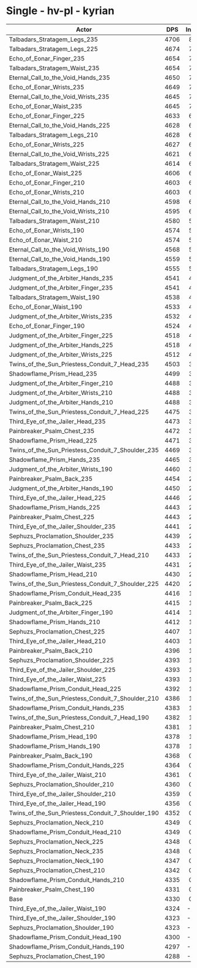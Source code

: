 # Single - hv-pl - kyrian
| Actor | DPS | Increase |
|---|:---:|:---:|
|Talbadars_Stratagem_Legs_235|4706|8.67%|
|Talbadars_Stratagem_Legs_225|4674|7.93%|
|Echo_of_Eonar_Finger_235|4654|7.49%|
|Talbadars_Stratagem_Waist_235|4654|7.47%|
|Eternal_Call_to_the_Void_Hands_235|4650|7.40%|
|Echo_of_Eonar_Wrists_235|4649|7.38%|
|Eternal_Call_to_the_Void_Wrists_235|4645|7.27%|
|Echo_of_Eonar_Waist_235|4645|7.27%|
|Echo_of_Eonar_Finger_225|4633|6.99%|
|Eternal_Call_to_the_Void_Hands_225|4628|6.88%|
|Talbadars_Stratagem_Legs_210|4628|6.87%|
|Echo_of_Eonar_Wrists_225|4627|6.86%|
|Eternal_Call_to_the_Void_Wrists_225|4621|6.71%|
|Talbadars_Stratagem_Waist_225|4614|6.56%|
|Echo_of_Eonar_Waist_225|4606|6.38%|
|Echo_of_Eonar_Finger_210|4603|6.30%|
|Echo_of_Eonar_Wrists_210|4603|6.30%|
|Eternal_Call_to_the_Void_Hands_210|4598|6.18%|
|Eternal_Call_to_the_Void_Wrists_210|4595|6.12%|
|Talbadars_Stratagem_Waist_210|4580|5.77%|
|Echo_of_Eonar_Wrists_190|4574|5.64%|
|Echo_of_Eonar_Waist_210|4574|5.62%|
|Eternal_Call_to_the_Void_Wrists_190|4568|5.50%|
|Eternal_Call_to_the_Void_Hands_190|4559|5.29%|
|Talbadars_Stratagem_Legs_190|4555|5.18%|
|Judgment_of_the_Arbiter_Hands_235|4541|4.86%|
|Judgment_of_the_Arbiter_Finger_235|4541|4.86%|
|Talbadars_Stratagem_Waist_190|4538|4.79%|
|Echo_of_Eonar_Waist_190|4533|4.67%|
|Judgment_of_the_Arbiter_Wrists_235|4532|4.66%|
|Echo_of_Eonar_Finger_190|4524|4.48%|
|Judgment_of_the_Arbiter_Finger_225|4518|4.35%|
|Judgment_of_the_Arbiter_Hands_225|4518|4.34%|
|Judgment_of_the_Arbiter_Wrists_225|4512|4.20%|
|Twins_of_the_Sun_Priestess_Conduit_7_Head_235|4503|3.99%|
|Shadowflame_Prism_Head_235|4499|3.89%|
|Judgment_of_the_Arbiter_Finger_210|4488|3.65%|
|Judgment_of_the_Arbiter_Wrists_210|4488|3.65%|
|Judgment_of_the_Arbiter_Hands_210|4488|3.64%|
|Twins_of_the_Sun_Priestess_Conduit_7_Head_225|4475|3.35%|
|Third_Eye_of_the_Jailer_Head_235|4473|3.29%|
|Painbreaker_Psalm_Chest_235|4472|3.28%|
|Shadowflame_Prism_Head_225|4471|3.26%|
|Twins_of_the_Sun_Priestess_Conduit_7_Shoulder_235|4469|3.21%|
|Shadowflame_Prism_Hands_235|4465|3.11%|
|Judgment_of_the_Arbiter_Wrists_190|4460|3.01%|
|Painbreaker_Psalm_Back_235|4454|2.87%|
|Judgment_of_the_Arbiter_Hands_190|4450|2.78%|
|Third_Eye_of_the_Jailer_Head_225|4446|2.69%|
|Shadowflame_Prism_Hands_225|4443|2.61%|
|Painbreaker_Psalm_Chest_225|4443|2.60%|
|Third_Eye_of_the_Jailer_Shoulder_235|4441|2.55%|
|Sephuzs_Proclamation_Shoulder_235|4439|2.51%|
|Sephuzs_Proclamation_Chest_235|4433|2.38%|
|Twins_of_the_Sun_Priestess_Conduit_7_Head_210|4433|2.38%|
|Third_Eye_of_the_Jailer_Waist_235|4431|2.33%|
|Shadowflame_Prism_Head_210|4430|2.31%|
|Twins_of_the_Sun_Priestess_Conduit_7_Shoulder_225|4420|2.07%|
|Shadowflame_Prism_Conduit_Head_235|4416|1.99%|
|Painbreaker_Psalm_Back_225|4415|1.96%|
|Judgment_of_the_Arbiter_Finger_190|4414|1.93%|
|Shadowflame_Prism_Hands_210|4412|1.90%|
|Sephuzs_Proclamation_Chest_225|4407|1.77%|
|Third_Eye_of_the_Jailer_Head_210|4403|1.69%|
|Painbreaker_Psalm_Back_210|4396|1.53%|
|Sephuzs_Proclamation_Shoulder_225|4393|1.46%|
|Third_Eye_of_the_Jailer_Shoulder_225|4393|1.46%|
|Third_Eye_of_the_Jailer_Waist_225|4393|1.45%|
|Shadowflame_Prism_Conduit_Head_225|4392|1.43%|
|Twins_of_the_Sun_Priestess_Conduit_7_Shoulder_210|4386|1.29%|
|Shadowflame_Prism_Conduit_Hands_235|4383|1.22%|
|Twins_of_the_Sun_Priestess_Conduit_7_Head_190|4382|1.20%|
|Painbreaker_Psalm_Chest_210|4381|1.17%|
|Shadowflame_Prism_Head_190|4378|1.10%|
|Shadowflame_Prism_Hands_190|4378|1.10%|
|Painbreaker_Psalm_Back_190|4368|0.87%|
|Shadowflame_Prism_Conduit_Hands_225|4364|0.78%|
|Third_Eye_of_the_Jailer_Waist_210|4361|0.72%|
|Sephuzs_Proclamation_Shoulder_210|4360|0.69%|
|Third_Eye_of_the_Jailer_Shoulder_210|4359|0.68%|
|Third_Eye_of_the_Jailer_Head_190|4356|0.59%|
|Twins_of_the_Sun_Priestess_Conduit_7_Shoulder_190|4352|0.50%|
|Sephuzs_Proclamation_Neck_210|4349|0.43%|
|Shadowflame_Prism_Conduit_Head_210|4349|0.43%|
|Sephuzs_Proclamation_Neck_225|4348|0.41%|
|Sephuzs_Proclamation_Neck_235|4348|0.41%|
|Sephuzs_Proclamation_Neck_190|4347|0.38%|
|Sephuzs_Proclamation_Chest_210|4342|0.28%|
|Shadowflame_Prism_Conduit_Hands_210|4335|0.11%|
|Painbreaker_Psalm_Chest_190|4331|0.03%|
|Base|4330|0.00%|
|Third_Eye_of_the_Jailer_Waist_190|4324|-0.14%|
|Third_Eye_of_the_Jailer_Shoulder_190|4323|-0.16%|
|Sephuzs_Proclamation_Shoulder_190|4323|-0.17%|
|Shadowflame_Prism_Conduit_Head_190|4300|-0.70%|
|Shadowflame_Prism_Conduit_Hands_190|4297|-0.77%|
|Sephuzs_Proclamation_Chest_190|4288|-0.98%|
